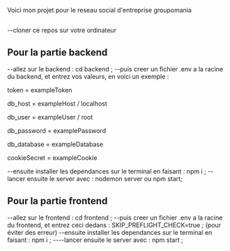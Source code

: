 Voici mon projet pour le reseau social d'entreprise groupomania

##
--cloner ce repos sur votre ordinateur

## Pour la partie backend
--allez sur le backend : cd backend ;
--puis creer un fichier .env a la racine du backend, et entrez vos valeurs, en voici un exemple : 

token = exampleToken

db_host = exampleHost / localhost

db_user = exampleUser / root

db_password = examplePassword

db_database = exampleDatabase

cookieSecret = exampleCookie

--ensuite installer les dependances sur le terminal en faisant : npm i ;
--lancer ensuite le server avec : nodemon server ou npm start;

## Pour la partie frontend
--allez sur le frontend : cd frontend ;
--puis creer un fichier .env a la racine du frontend, et entrez ceci dedans : SKIP_PREFLIGHT_CHECK=true ; (pour éviter des erreur)
--ensuite installer les dependances sur le terminal en faisant : npm i ;
----lancer ensuite le server avec : npm start ;

